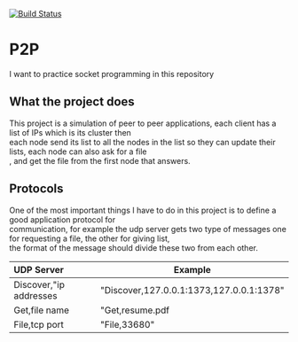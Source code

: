 [![Build Status](https://cloud.drone.io/api/badges/elahe-dastan/P2P/status.svg)](https://cloud.drone.io/elahe-dastan/P2P)

# P2P

I want to practice socket programming in this repository

## What the project does

This project is a simulation of peer to peer applications, each client has a list of IPs which is its cluster then <br/>
each node send its list to all the nodes in the list so they can update their lists, each node can also ask for a file<br/>
, and get the file from the first node that answers. <br/>

## Protocols

One of the most important things I have to do in this project is to define a good application protocol for <br/>
communication, for example the udp server gets two type of messages one for requesting a file, the other for giving list,<br/>
the format of the message should divide these two from each other.

| UDP Server             | Example                                   |
|:-----------------------| ------------------------------------------|
| Discover,"ip addresses | "Discover,127.0.0.1:1373,127.0.0.1:1378"  |
| Get,file name          | "Get,resume.pdf                           |
| File,tcp port          | "File,33680"                              |